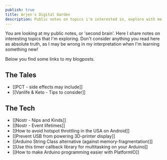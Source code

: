 ```yaml
---
publish: true
title: Arjen's Digital Garden
description: Public notes on topics i'm interested in, explore with me my interests in travel, technology and healthy eating.
---
```


You are looking at my public notes, or 'second brain'. Here I share notes on interesting topics that I'm exploring. Don't consider anything you read here as absolute truth, as I may be wrong in my interpretation when I'm learning something new!

Below you find some links to my blogposts.

## The Tales
- [[PCT - side effects may include]]
- [[Vanlife & Keto - Tips to consider]]

## The Tech

- [[Nostr - Nips and Kinds]]
- [[Nostr - Event lifetimes]]
- [[How to avoid hotspot throttling in the USA on Android]]
- [[Prevent USB from powering 3D-printer display]]
- [[Arduino String Class alternative (against memory-fragmentation)]]
- [[Use this timer callback library for multitasking on your Arduino]]
- [[How to make Arduino programming easier with PlatformIO]]

